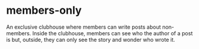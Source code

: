 # members-only
An exclusive clubhouse where members can write posts about non-members. Inside the clubhouse, members can see who the author of a post is but, outside, they can only see the story and wonder who wrote it.
